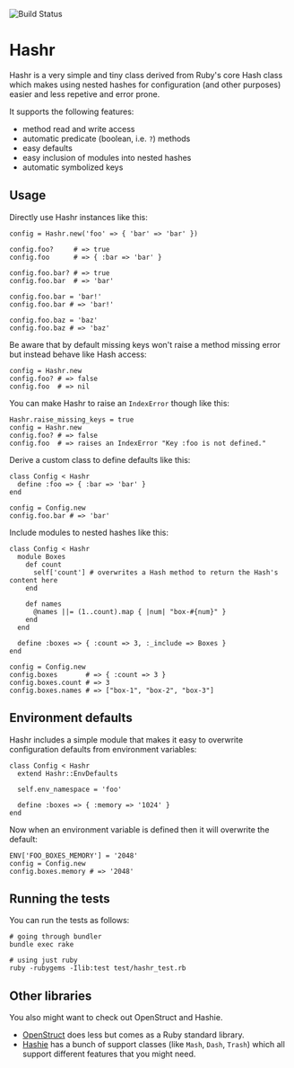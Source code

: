 ![Build Status](https://secure.travis-ci.org/svenfuchs/hashr.png)

# Hashr

Hashr is a very simple and tiny class derived from Ruby's core Hash class which makes using nested hashes for configuration (and other purposes) easier and less repetive and error prone.

It supports the following features:

* method read and write access
* automatic predicate (boolean, i.e. `?`) methods
* easy defaults
* easy inclusion of modules into nested hashes
* automatic symbolized keys

## Usage

Directly use Hashr instances like this:

    config = Hashr.new('foo' => { 'bar' => 'bar' })

    config.foo?     # => true
    config.foo      # => { :bar => 'bar' }

    config.foo.bar? # => true
    config.foo.bar  # => 'bar'

    config.foo.bar = 'bar!'
    config.foo.bar # => 'bar!'

    config.foo.baz = 'baz'
    config.foo.baz # => 'baz'

Be aware that by default missing keys won't raise a method missing error but instead behave like Hash access:

    config = Hashr.new
    config.foo? # => false
    config.foo  # => nil

You can make Hashr to raise an `IndexError` though like this:

    Hashr.raise_missing_keys = true
    config = Hashr.new
    config.foo? # => false
    config.foo  # => raises an IndexError "Key :foo is not defined."

Derive a custom class to define defaults like this:

    class Config < Hashr
      define :foo => { :bar => 'bar' }
    end

    config = Config.new
    config.foo.bar # => 'bar'

Include modules to nested hashes like this:

    class Config < Hashr
      module Boxes
        def count
          self['count'] # overwrites a Hash method to return the Hash's content here
        end

        def names
          @names ||= (1..count).map { |num| "box-#{num}" }
        end
      end

      define :boxes => { :count => 3, :_include => Boxes }
    end

    config = Config.new
    config.boxes       # => { :count => 3 }
    config.boxes.count # => 3
    config.boxes.names # => ["box-1", "box-2", "box-3"]

## Environment defaults

Hashr includes a simple module that makes it easy to overwrite configuration defaults from environment variables:

    class Config < Hashr
      extend Hashr::EnvDefaults

      self.env_namespace = 'foo'

      define :boxes => { :memory => '1024' }
    end

Now when an environment variable is defined then it will overwrite the default:

    ENV['FOO_BOXES_MEMORY'] = '2048'
    config = Config.new
    config.boxes.memory # => '2048'

## Running the tests

You can run the tests as follows:

    # going through bundler
    bundle exec rake

    # using just ruby
    ruby -rubygems -Ilib:test test/hashr_test.rb

## Other libraries

You also might want to check out OpenStruct and Hashie.

* [OpenStruct](http://ruby-doc.org/stdlib/libdoc/ostruct/rdoc/classes/OpenStruct.html) does less but comes as a Ruby standard library.
* [Hashie](https://github.com/intridea/hashie) has a bunch of support classes (like `Mash`, `Dash`, `Trash`) which all support different features that you might need.
